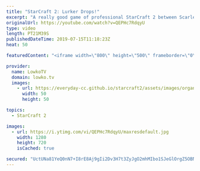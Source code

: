 ```yaml
---
title: "StarCraft 2: Lurker Drops!"
excerpt: "A really good game of professional StarCraft 2 between Scarlett and ShoWTimE. Both of these players are favourites of viewers of this YouTube channel. In this game Scarlett decides to play a macro focused style of Zerg with tons of Lurkers and Lurker drops. ShoWTimE, arguably the best defensive Protoss"
originalUrl: https://youtube.com/watch?v=QEPHc7RdqyU
type: video
length: PT21M39S
publishedDateTime: 2019-07-15T11:18:23Z
heat: 50

featuredContent: "<iframe width=\"800\" height=\"500\" frameborder=\"0\" src=\"https://www.youtube.com/embed/QEPHc7RdqyU\" allow=\"accelerometer; autoplay; encrypted-media; gyroscope; picture-in-picture\" allowfullscreen></iframe>"

provider:
  name: LowkoTV
  domain: lowko.tv
  images:
    - url: https://everyday-cc.github.io/starcraft2/assets/images/organizations/lowko.tv-50x50.jpg
      width: 50
      height: 50

topics:
  - StarCraft 2

images:
  - url: https://i.ytimg.com/vi/QEPHc7RdqyU/maxresdefault.jpg
    width: 1280
    height: 720
    isCached: true

secured: "UctUNa81YeQ0nN7+I8rE8Aj9gIi2Dv3H7t3ZyJgO2mhMIbo1SJeGlOrgZ5OBNxiRNIk7DRxxbHsRjeb8sl1f9A+GgYbJFNf+A+/bxQBMDjftAljUkgF153yNWV5DHr+wQos3CBeEDC5dEy/N2BqCK3Mxo2FYW4IQeNOgyODF6/lNPwP5LkZ91aLEOHmc0wwqtQ02x3KRXrdVRwrMU7QL31DBcEfc7dhswk6tQh/eX9lbgFLzdXLAhlp7IsI3DolGL4v2JN9Q4GqadRJvLo+Zsjg87zrqmFcUZJUNKgDfrrmOeMAMuTm/bHaopaPRiG2gThgDBwn0BSYhmebHHGW1XHuorc984ENuCR72fr0M434LZvUDGJnCVQ+xShTYXPkhoU4hpheYaFwrFJ3jMTSjM2dEel1alEDMY0qqYhDj9eZ/Q/XCz0tJVTpOl8KScXTF;piW6P1tzfrfQFt9wAk+DTw=="
---
```


